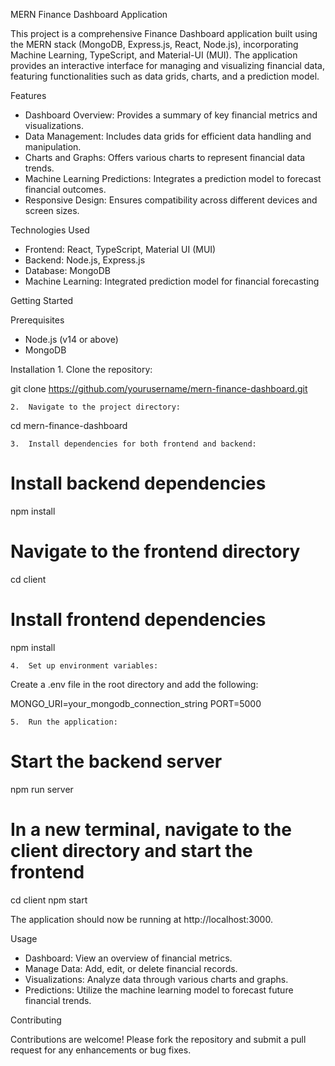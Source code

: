 MERN Finance Dashboard Application

This project is a comprehensive Finance Dashboard application built using the MERN stack (MongoDB, Express.js, React, Node.js), incorporating Machine Learning, TypeScript, and Material-UI (MUI). The application provides an interactive interface for managing and visualizing financial data, featuring functionalities such as data grids, charts, and a prediction model.

Features
- Dashboard Overview: Provides a summary of key financial metrics and visualizations.
- Data Management: Includes data grids for efficient data handling and manipulation.
- Charts and Graphs: Offers various charts to represent financial data trends.
- Machine Learning Predictions: Integrates a prediction model to forecast financial outcomes.
- Responsive Design: Ensures compatibility across different devices and screen sizes.

Technologies Used
- Frontend: React, TypeScript, Material UI (MUI)
- Backend: Node.js, Express.js
- Database: MongoDB
- Machine Learning: Integrated prediction model for financial forecasting

Getting Started

Prerequisites
- Node.js (v14 or above)
- MongoDB

Installation
	1.	Clone the repository:

git clone https://github.com/yourusername/mern-finance-dashboard.git


	2.	Navigate to the project directory:

cd mern-finance-dashboard


	3.	Install dependencies for both frontend and backend:

# Install backend dependencies
npm install

# Navigate to the frontend directory
cd client

# Install frontend dependencies
npm install


	4.	Set up environment variables:
Create a .env file in the root directory and add the following:

MONGO_URI=your_mongodb_connection_string
PORT=5000


	5.	Run the application:

# Start the backend server
npm run server

# In a new terminal, navigate to the client directory and start the frontend
cd client
npm start

The application should now be running at http://localhost:3000.

Usage
- Dashboard: View an overview of financial metrics.
- Manage Data: Add, edit, or delete financial records.
- Visualizations: Analyze data through various charts and graphs.
- Predictions: Utilize the machine learning model to forecast future financial trends.

Contributing

Contributions are welcome! Please fork the repository and submit a pull request for any enhancements or bug fixes.

